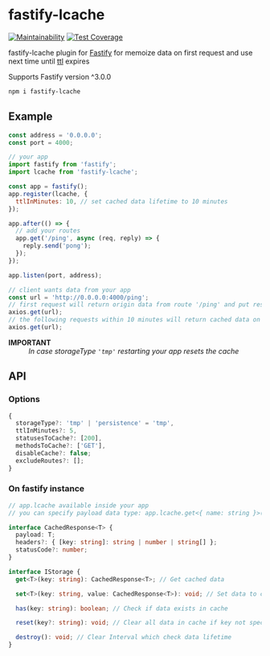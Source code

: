# fastify-lcache

[![Maintainability](https://api.codeclimate.com/v1/badges/6dfec3501aa3eb441bab/maintainability)](https://codeclimate.com/github/denbon05/fastify-lcache/maintainability)
[![Test Coverage](https://api.codeclimate.com/v1/badges/6dfec3501aa3eb441bab/test_coverage)](https://codeclimate.com/github/denbon05/fastify-lcache/test_coverage)

<p>fastify-lcache plugin for <a href="https://www.fastify.io/" target="_blank">Fastify</a> for memoize
data on first request and use next time until <a href="https://en.wikipedia.org/wiki/Time_to_live"  target="_blank">ttl</a> expires</p>

<p>Supports Fastify version ^3.0.0</p>

```sh
npm i fastify-lcache
```

## Example

```js
const address = '0.0.0.0';
const port = 4000;
```

```js
// your app
import fastify from 'fastify';
import lcache from 'fastify-lcache';

const app = fastify();
app.register(lcache, {
  ttlInMinutes: 10, // set cached data lifetime to 10 minutes
});

app.after(() => {
  // add your routes
  app.get('/ping', async (req, reply) => {
    reply.send('pong');
  });
});

app.listen(port, address);
```

```js
// client wants data from your app
const url = 'http://0.0.0.0:4000/ping';
// first request will return origin data from route '/ping' and put result to the cache
axios.get(url);
// the following requests within 10 minutes will return cached data on this route
axios.get(url);
```

<dl>
<dt><b>IMPORTANT</b></dt>
<dd><i>In case storageType <code>'tmp'</code> restarting your app resets the cache</i></dd>
</dl>

## API

### Options

```js
{
  storageType?: 'tmp' | 'persistence' = 'tmp',
  ttlInMinutes?: 5,
  statusesToCache?: [200],
  methodsToCache?: ['GET'],
  disableCache?: false;
  excludeRoutes?: [];
}
```

### On fastify instance

```ts
// app.lcache available inside your app
// you can specify payload data type: app.lcache.get<{ name: string }>('person')

interface CachedResponse<T> {
  payload: T;
  headers?: { [key: string]: string | number | string[] };
  statusCode?: number;
}

interface IStorage {
  get<T>(key: string): CachedResponse<T>; // Get cached data

  set<T>(key: string, value: CachedResponse<T>): void; // Set data to cache

  has(key: string): boolean; // Check if data exists in cache

  reset(key?: string): void; // Clear all data in cache if key not specified

  destroy(): void; // Clear Interval which check data lifetime
}
```

